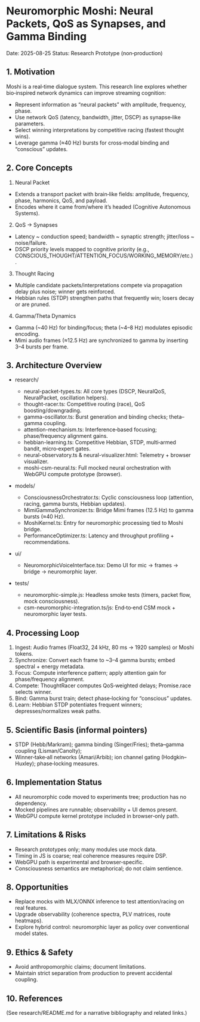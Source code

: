 # Neuromorphic Moshi: Neural Packets, QoS as Synapses, and Gamma Binding

Date: 2025-08-25
Status: Research Prototype (non‑production)

## 1. Motivation

Moshi is a real‑time dialogue system. This research line explores whether bio‑inspired network dynamics can improve streaming cognition:
- Represent information as “neural packets” with amplitude, frequency, phase.
- Use network QoS (latency, bandwidth, jitter, DSCP) as synapse‑like parameters.
- Select winning interpretations by competitive racing (fastest thought wins).
- Leverage gamma (≈40 Hz) bursts for cross‑modal binding and “conscious” updates.

## 2. Core Concepts

1) Neural Packet
- Extends a transport packet with brain‑like fields: amplitude, frequency, phase, harmonics, QoS, and payload.
- Encodes where it came from/where it’s headed (Cognitive Autonomous Systems).

2) QoS → Synapses
- Latency ~ conduction speed; bandwidth ~ synaptic strength; jitter/loss ~ noise/failure.
- DSCP priority levels mapped to cognitive priority (e.g., CONSCIOUS_THOUGHT/ATTENTION_FOCUS/WORKING_MEMORY/etc.).

3) Thought Racing
- Multiple candidate packets/interpretations compete via propagation delay plus noise; winner gets reinforced.
- Hebbian rules (STDP) strengthen paths that frequently win; losers decay or are pruned.

4) Gamma/Theta Dynamics
- Gamma (~40 Hz) for binding/focus; theta (~4–8 Hz) modulates episodic encoding.
- Mimi audio frames (≈12.5 Hz) are synchronized to gamma by inserting 3–4 bursts per frame.

## 3. Architecture Overview

- research/
  - neural-packet-types.ts: All core types (DSCP, NeuralQoS, NeuralPacket, oscillation helpers).
  - thought-racer.ts: Competitive routing (race), QoS boosting/downgrading.
  - gamma-oscillator.ts: Burst generation and binding checks; theta–gamma coupling.
  - attention-mechanism.ts: Interference‑based focusing; phase/frequency alignment gains.
  - hebbian-learning.ts: Competitive Hebbian, STDP, multi‑armed bandit, micro‑expert gates.
  - neural-observatory.ts & neural-visualizer.html: Telemetry + browser visualizer.
  - moshi-csm-neural.ts: Full mocked neural orchestration with WebGPU compute prototype (browser).

- models/
  - ConsciousnessOrchestrator.ts: Cyclic consciousness loop (attention, racing, gamma bursts, Hebbian updates).
  - MimiGammaSynchronizer.ts: Bridge Mimi frames (12.5 Hz) to gamma bursts (≈40 Hz).
  - MoshiKernel.ts: Entry for neuromorphic processing tied to Moshi bridge.
  - PerformanceOptimizer.ts: Latency and throughput profiling + recommendations.

- ui/
  - NeuromorphicVoiceInterface.tsx: Demo UI for mic → frames → bridge → neuromorphic layer.

- tests/
  - neuromorphic-simple.js: Headless smoke tests (timers, packet flow, mock consciousness).
  - csm-neuromorphic-integration.ts/js: End‑to‑end CSM mock + neuromorphic layer tests.

## 4. Processing Loop

1) Ingest: Audio frames (Float32, 24 kHz, 80 ms → 1920 samples) or Moshi tokens.
2) Synchronize: Convert each frame to ~3–4 gamma bursts; embed spectral + energy metadata.
3) Focus: Compute interference pattern; apply attention gain for phase/frequency alignment.
4) Compete: ThoughtRacer computes QoS‑weighted delays; Promise.race selects winner.
5) Bind: Gamma burst train; detect phase‑locking for “conscious” updates.
6) Learn: Hebbian STDP potentiates frequent winners; depresses/normalizes weak paths.

## 5. Scientific Basis (informal pointers)
- STDP (Hebb/Markram); gamma binding (Singer/Fries); theta–gamma coupling (Lisman/Canolty);
- Winner‑take‑all networks (Amari/Arbib); ion channel gating (Hodgkin–Huxley); phase‑locking measures.

## 6. Implementation Status
- All neuromorphic code moved to experiments tree; production has no dependency.
- Mocked pipelines are runnable; observability + UI demos present.
- WebGPU compute kernel prototype included in browser‑only path.

## 7. Limitations & Risks
- Research prototypes only; many modules use mock data.
- Timing in JS is coarse; real coherence measures require DSP.
- WebGPU path is experimental and browser‑specific.
- Consciousness semantics are metaphorical; do not claim sentience.

## 8. Opportunities
- Replace mocks with MLX/ONNX inference to test attention/racing on real features.
- Upgrade observability (coherence spectra, PLV matrices, route heatmaps).
- Explore hybrid control: neuromorphic layer as policy over conventional model states.

## 9. Ethics & Safety
- Avoid anthropomorphic claims; document limitations.
- Maintain strict separation from production to prevent accidental coupling.

## 10. References
(See research/README.md for a narrative bibliography and related links.)
